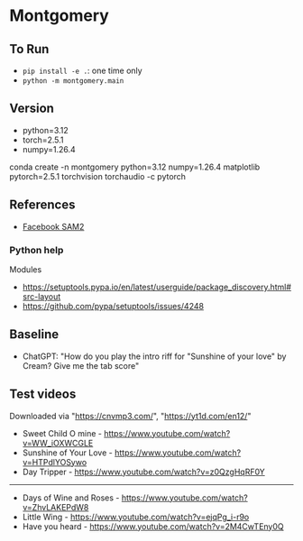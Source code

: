 # Montgomery

## To Run

- `pip install -e .`: one time only
- `python -m montgomery.main`

## Version

- python=3.12
- torch=2.5.1
- numpy=1.26.4

conda create -n montgomery python=3.12 numpy=1.26.4 matplotlib pytorch=2.5.1 torchvision torchaudio -c pytorch

## References

- [Facebook SAM2](https://github.com/facebookresearch/sam2)

### Python help

Modules
- https://setuptools.pypa.io/en/latest/userguide/package_discovery.html#src-layout
- https://github.com/pypa/setuptools/issues/4248

## Baseline

- ChatGPT: "How do you play the intro riff for "Sunshine of your love" by Cream? Give me the tab score"

## Test videos
Downloaded via "https://cnvmp3.com/", "https://yt1d.com/en12/"

- Sweet Child O mine - https://www.youtube.com/watch?v=WW_iOXWCGLE
- Sunshine of Your Love - https://www.youtube.com/watch?v=HTPdlYOSywo
- Day Tripper - https://www.youtube.com/watch?v=z0QzgHqRF0Y

---------
- Days of Wine and Roses - https://www.youtube.com/watch?v=ZhvLAKEPdW8
- Little Wing - https://www.youtube.com/watch?v=ejqPg_i-r9o
- Have you heard - https://www.youtube.com/watch?v=2M4CwTEny0Q